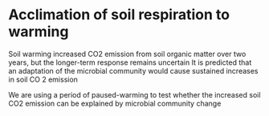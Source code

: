 # Acclimation of soil respiration to warming

Soil warming increased CO2 emission from soil organic matter over two years, but the longer-term response remains uncertain
It is predicted that an adaptation of the microbial community would cause sustained increases in soil CO 2 emission

We are using a period of paused-warming to test whether the increased soil CO2 emission can be explained by microbial community change
